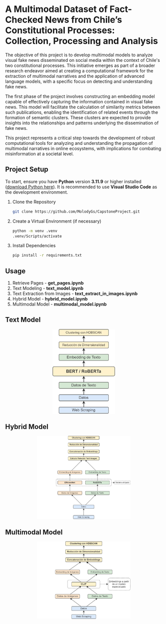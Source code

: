 # A Multimodal Dataset of Fact-Checked News from Chile’s Constitutional Processes: Collection, Processing and Analysis

The objective of this project is to develop multimodal models to analyze visual fake news disseminated on social media within the context of Chile's two constitutional processes. This initiative emerges as part of a broader research endeavor aimed at creating a computational framework for the extraction of multimodal narratives and the application of advanced language models, with a specific focus on detecting and understanding fake news.

The first phase of the project involves constructing an embedding model capable of effectively capturing the information contained in visual fake news. This model will facilitate the calculation of similarity metrics between such publications, enabling the identification of related events through the formation of semantic clusters. These clusters are expected to provide insights into the relationships and patterns underlying the dissemination of fake news.

This project represents a critical step towards the development of robust computational tools for analyzing and understanding the propagation of multimodal narratives in online ecosystems, with implications for combating misinformation at a societal level.

## Project Setup

To start, ensure you have **Python** version **3.11.9** or higher installed ([download Python here](https://www.python.org/downloads/)). It is recommended to use **Visual Studio Code** as the development environment.

1. Clone the Repository

   ```bash
   git clone https://github.com/MolodyGs/CapstoneProject.git

   ```

2. Create a Virtual Environment (if necessary)

   ```bash
   python -m venv .venv
   .venv/Scripts/activate
   ```

3. Install Dependencies

   ```bash
   pip install -r requirements.txt
   ```

## Usage

1. Retrieve Pages - **get_pages.ipynb**
2. Text Modeling - **text_model.ipynb**
3. Text Extraction from Images - **text_extract_in_images.ipynb**
4. Hybrid Model - **hybrid_model.ipynb**
5. Multimodal Model - **multimodal_model.ipynb**

## Text Model

<img src="src/assets/text_model.jpg" alt="text model" width="200" style="display: block; margin: auto;">

## Hybrid Model

<img src="src/assets/hybrid_model.jpg" alt="hybrid model" width="300" style="display: block; margin: auto;">

## Multimodal Model

<img src="src/assets/multimodal_model.jpg" alt="multimodal model" width="300" style="display: block; margin: auto;">
